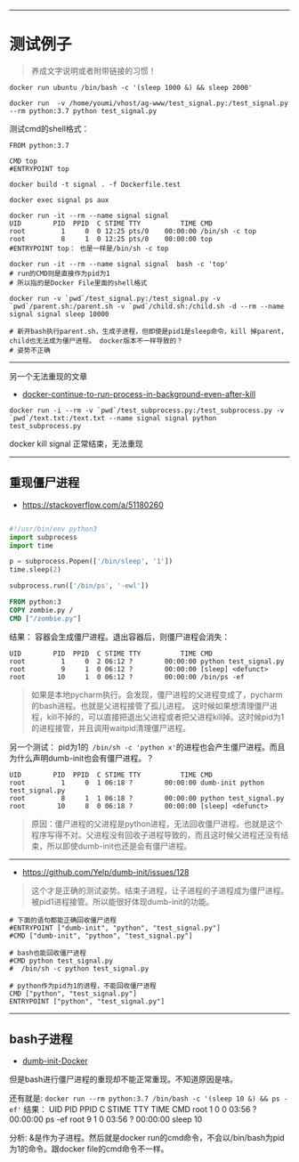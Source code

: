 
-----------
# 测试例子

>养成文字说明或者附带链接的习惯！

```shell script
docker run ubuntu /bin/bash -c '(sleep 1000 &) && sleep 2000'

docker run  -v /home/youmi/vhost/ag-www/test_signal.py:/test_signal.py --rm python:3.7 python test_signal.py
```

测试cmd的shell格式：

```
FROM python:3.7

CMD top
#ENTRYPOINT top

```

```shell script
docker build -t signal . -f Dockerfile.test

docker exec signal ps aux

docker run -it --rm --name signal signal
UID        PID  PPID  C STIME TTY          TIME CMD
root         1     0  0 12:25 pts/0    00:00:00 /bin/sh -c top
root         8     1  0 12:25 pts/0    00:00:00 top
#ENTRYPOINT top： 也是一样是/bin/sh -c top

docker run -it --rm --name signal signal  bash -c 'top'
# run的CMD则是直接作为pid为1
# 所以指的是Docker File里面的shell格式
```

```shell script
docker run -v `pwd`/test_signal.py:/test_signal.py -v `pwd`/parent.sh:/parent.sh -v `pwd`/child.sh:/child.sh -d --rm --name signal signal sleep 10000

# 新开bash执行parent.sh，生成子进程，但即使是pid1是sleep命令，kill 掉parent，child也无法成为僵尸进程。 docker版本不一样导致的？
# 姿势不正确
```

---

另一个无法重现的文章
- [docker-continue-to-run-process-in-background-even-after-kill](https://stackoverflow.com/questions/56170445/docker-continue-to-run-process-in-background-even-after-kill)
```shell script
docker run -i --rm -v `pwd`/test_subprocess.py:/test_subprocess.py -v `pwd`/text.txt:/text.txt --name signal signal python test_subprocess.py
```

docker kill signal 正常结束，无法重现

---
## 重现僵尸进程

- https://stackoverflow.com/a/51180260

```python

#!/usr/bin/env python3
import subprocess
import time

p = subprocess.Popen(['/bin/sleep', '1'])
time.sleep(2)

subprocess.run(['/bin/ps', '-ewl'])
```

```dockerfile
FROM python:3
COPY zombie.py /
CMD ["/zombie.py"]
```

结果： 容器会生成僵尸进程。退出容器后，则僵尸进程会消失：

```shell script
UID        PID  PPID  C STIME TTY          TIME CMD
root         1     0  2 06:12 ?        00:00:00 python test_signal.py
root         9     1  0 06:12 ?        00:00:00 [sleep] <defunct>
root        10     1  0 06:12 ?        00:00:00 /bin/ps -ef
```

> 如果是本地pycharm执行。会发现，僵尸进程的父进程变成了，pycharm的bash进程。也就是父进程接管了孤儿进程。
> 这时候如果想清理僵尸进程，kill不掉的，可以直接把退出父进程或者把父进程kill掉。这时候pid为1的进程接管，并且调用waitpid清理僵尸进程。

另一个测试： pid为1的` /bin/sh -c 'python x'`的进程也会产生僵尸进程。而且为什么声明dumb-init也会有僵尸进程。？
```shell script
UID        PID  PPID  C STIME TTY          TIME CMD
root         1     0  1 06:18 ?        00:00:00 dumb-init python test_signal.py
root         8     1  1 06:18 ?        00:00:00 python test_signal.py
root        10     8  0 06:18 ?        00:00:00 [sleep] <defunct>
```
> 原因：僵尸进程的父进程是python进程，无法回收僵尸进程。也就是这个程序写得不对。父进程没有回收子进程导致的，而且这时候父进程还没有结束，所以即使dumb-init也还是会有僵尸进程。

---
- https://github.com/Yelp/dumb-init/issues/128

> 这个才是正确的测试姿势。结束子进程，让子进程的子进程成为僵尸进程。被pid1进程接管。所以能很好体现dumb-init的功能。

```shell script
# 下面的语句都能正确回收僵尸进程
#ENTRYPOINT ["dumb-init", "python", "test_signal.py"]
#CMD ["dumb-init", "python", "test_signal.py"]

# bash也能回收僵尸进程
#CMD python test_signal.py
#  /bin/sh -c python test_signal.py

# python作为pid为1的进程，不能回收僵尸进程
CMD ["python", "test_signal.py"]
ENTRYPOINT ["python", "test_signal.py"]

```

---
## bash子进程
- [dumb-init-Docker](https://www.infoq.cn/article/2016/01/dumb-init-Docker)

但是bash进行僵尸进程的重现却不能正常重现。不知道原因是啥。

还有就是: `docker run --rm python:3.7 /bin/bash -c '(sleep 10 &) && ps -ef'`
结果：
UID        PID  PPID  C STIME TTY          TIME CMD
root         1     0  0 03:56 ?        00:00:00 ps -ef
root         9     1  0 03:56 ?        00:00:00 sleep 10

分析: &是作为子进程。然后就是docker run的cmd命令，不会以/bin/bash为pid为1的命令。跟docker file的cmd命令不一样。
